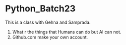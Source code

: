 # Python_Batch23
This is a class with Gehna and Samprada. 


1. What r the things that Humans can do but AI can not.
2. Github.com make your own account.
   
